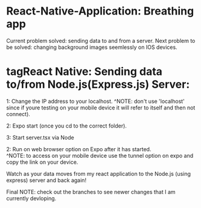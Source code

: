 # React-Native-Application: Breathing app
Current problem solved: sending data to and from a server.
Next problem to be solved: changing background images seemlessly on IOS devices.



 <h1> tagReact Native: Sending data to/from Node.js(Express.js) Server:  </h1>

1: Change the IP address to your localhost. 
        ^NOTE: don't use 'localhost' since if youre testing on your mobile device it will refer to itself and then not connect).

2: Expo start (once you cd to the correct folder).

3: Start server.tsx via Node

2: Run on web browser option on Expo after it has started.              
        ^NOTE: to access on your mobile device use the tunnel option on expo and copy the link on your device.

Watch as your data moves from my react application to the Node.js (using express) server and back again!

Final NOTE: check out the branches to see newer changes that I am currently devloping.

